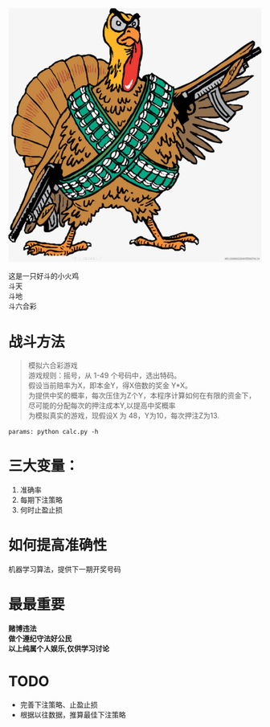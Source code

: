 ![turkeyGame](https://github.com/zhoujinl/turkeyGame/blob/master/turkey.jpg?raw=true "我是好斗的小火鸡")  

这是一只好斗的小火鸡  
斗天  
斗地  
斗六合彩  

# 战斗方法
>模拟六合彩游戏  
游戏规则：摇号，从 1-49 个号码中，选出特码。  
假设当前赔率为X，即本金Y，得X倍数的奖金 Y*X。  
为提供中奖的概率，每次压住为Z个Y，本程序计算如何在有限的资金下，尽可能的分配每次的押注成本Y,以提高中奖概率  
为模拟真实的游戏，现假设X 为 48，Y为10，每次押注Z为13.  
```
params: python calc.py -h   
```
# 三大变量：
1. 准确率
2. 每期下注策略
3. 何时止盈止损

# 如何提高准确性
机器学习算法，提供下一期开奖号码

# 最最重要
**赌博违法**  
**做个遵纪守法好公民**  
**以上纯属个人娱乐,仅供学习讨论**  

# TODO
* 完善下注策略、止盈止损
* 根据以往数据，推算最佳下注策略